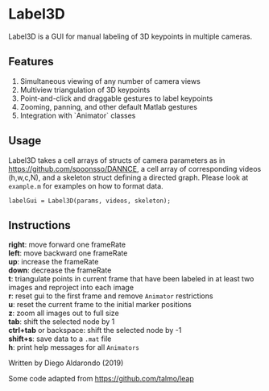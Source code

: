 # Label3D

Label3D is a GUI for manual labeling of 3D keypoints in multiple cameras.

## Features
<ol>
<li>Simultaneous viewing of any number of camera views</li>
<li>Multiview triangulation of 3D keypoints</li>
<li>Point-and-click and draggable gestures to label keypoints</li>
<li>Zooming, panning, and other default Matlab gestures</li>
<li>Integration with `Animator` classes</li>
</ol>

## Usage

Label3D takes a cell arrays of structs of camera parameters as in
https://github.com/spoonsso/DANNCE, a cell array of corresponding videos (h,w,c,N),
and a skeleton struct defining a directed graph. Please look at `example.m`
for examples on how to format data. 

```
labelGui = Label3D(params, videos, skeleton);
```

## Instructions
**right**: move forward one frameRate<br>
**left**: move backward one frameRate<br>
**up**: increase the frameRate<br>
**down**: decrease the frameRate<br>
**t**: triangulate points in current frame that have been labeled in at least two images and reproject into each image<br>
**r**: reset gui to the first frame and remove `Animator` restrictions<br>
**u**: reset the current frame to the initial marker positions<br>
**z**: zoom all images out to full size<br>
**tab**: shift the selected node by 1<br>
**ctrl+tab** or backspace: shift the selected node by -1<br>
**shift+s**: save data to a `.mat` file<br>
**h**: print help messages for all `Animators`

Written by Diego Aldarondo (2019)

Some code adapted from https://github.com/talmo/leap
